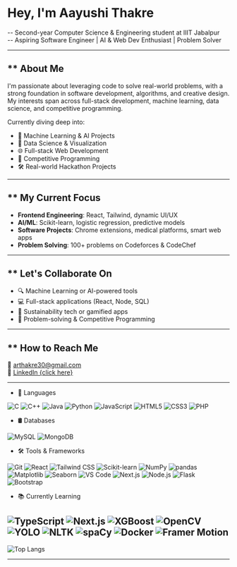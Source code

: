 # Hey, I'm Aayushi Thakre  
-- Second-year Computer Science & Engineering student at IIIT Jabalpur  
-- Aspiring Software Engineer | AI & Web Dev Enthusiast | Problem Solver  

---
## ** About Me  
I'm passionate about leveraging code to solve real-world problems, with a strong foundation in software development, algorithms, and creative design. My interests span across full-stack development, machine learning, data science, and competitive programming.  

Currently diving deep into:  
- 🧠 Machine Learning & AI Projects  
- 🧪 Data Science & Visualization  
- 🌐 Full-stack Web Development  
- 🏁 Competitive Programming  
- 🛠️ Real-world Hackathon Projects  

---

## ** My Current Focus  
- **Frontend Engineering**: React, Tailwind, dynamic UI/UX  
- **AI/ML**: Scikit-learn, logistic regression, predictive models  
- **Software Projects**: Chrome extensions, medical platforms, smart web apps  
- **Problem Solving**: 100+ problems on Codeforces & CodeChef  

---

## ** Let's Collaborate On  
- 🔍 Machine Learning or AI-powered tools  
- 💻 Full-stack applications (React, Node, SQL)  
- 🌿 Sustainability tech or gamified apps  
- 🧩 Problem-solving & Competitive Programming  

---

## ** How to Reach Me  
📧 arthakre30@gmail.com  
🔗 [LinkedIn {click here}](https://www.linkedin.com/in/aayushi-thakre-736024283/) 

---


- 🧰 Languages
  
![C](https://img.shields.io/badge/C-00599C?style=for-the-badge&logo=c&logoColor=white) ![C++](https://img.shields.io/badge/C++-00599C?style=for-the-badge&logo=cplusplus&logoColor=white) ![Java](https://img.shields.io/badge/Java-ED8B00?style=for-the-badge&logo=java&logoColor=white) ![Python](https://img.shields.io/badge/Python-3670A0?style=for-the-badge&logo=python&logoColor=white) ![JavaScript](https://img.shields.io/badge/JavaScript-F7DF1E?style=for-the-badge&logo=javascript&logoColor=black) ![HTML5](https://img.shields.io/badge/HTML5-E34F26?style=for-the-badge&logo=html5&logoColor=white) ![CSS3](https://img.shields.io/badge/CSS3-1572B6?style=for-the-badge&logo=css3&logoColor=white) ![PHP](https://img.shields.io/badge/PHP-777BB4?style=for-the-badge&logo=php&logoColor=white)

- 🛢️ Databases
  
![MySQL](https://img.shields.io/badge/MySQL-4479A1?style=for-the-badge&logo=mysql&logoColor=white) ![MongoDB](https://img.shields.io/badge/MongoDB-4EA94B?style=for-the-badge&logo=mongodb&logoColor=white)

- 🛠️ Tools & Frameworks
  
![Git](https://img.shields.io/badge/Git-F05032?style=for-the-badge&logo=git&logoColor=white) ![React](https://img.shields.io/badge/React-20232A?style=for-the-badge&logo=react&logoColor=61DAFB)  ![Tailwind CSS](https://img.shields.io/badge/TailwindCSS-06B6D4?style=for-the-badge&logo=tailwindcss&logoColor=white) ![Scikit-learn](https://img.shields.io/badge/Scikit--Learn-F7931E?style=for-the-badge&logo=scikit-learn&logoColor=white) ![NumPy](https://img.shields.io/badge/NumPy-013243?style=for-the-badge&logo=numpy&logoColor=white) ![pandas](https://img.shields.io/badge/pandas-150458?style=for-the-badge&logo=pandas&logoColor=white) ![Matplotlib](https://img.shields.io/badge/Matplotlib-11557c?style=for-the-badge&logo=matplotlib&logoColor=white) ![Seaborn](https://img.shields.io/badge/Seaborn-3d6ba5?style=for-the-badge&logoColor=white) ![VS Code](https://img.shields.io/badge/VS%20Code-007ACC?style=for-the-badge&logo=visual-studio-) ![Next.js](https://img.shields.io/badge/Next.js-000000?style=for-the-badge&logo=nextdotjs&logoColor=white) ![Node.js](https://img.shields.io/badge/Node.js-339933?style=for-the-badge&logo=nodedotjs&logoColor=white) ![Flask](https://img.shields.io/badge/Flask-000000?style=for-the-badge&logo=flask&logoColor=white) ![Bootstrap](https://img.shields.io/badge/Bootstrap-563D7C?style=for-the-badge&logo=bootstrap&logoColor=white)

- 📚 Currently Learning
  
![TypeScript](https://img.shields.io/badge/TypeScript-007ACC?style=for-the-badge&logo=typescript&logoColor=white) ![Next.js](https://img.shields.io/badge/Next.js-000000?style=for-the-badge&logo=nextdotjs&logoColor=white) ![XGBoost](https://img.shields.io/badge/XGBoost-FF6600?style=for-the-badge&logo=data:image/svg+xml;base64,PHN2ZyB3aWR0aD0iMTYiIGhlaWdodD0iMTYiIHZpZXdCb3g9IjAgMCAxNiAxNiIgZmlsbD0ibm9uZSIgeG1sbnM9Imh0dHA6Ly93d3cudzMu/b3JnLzIwMDAvc3ZnIj48cmVjdCB3aWR0aD0iMTYiIGhlaWdodD0iMTYiIGZpbGw9IiNmZjY2MDAiIHJ4PSI0Ii8+PC9zdmc+) ![OpenCV](https://img.shields.io/badge/OpenCV-5C3EE8?style=for-the-badge&logo=opencv&logoColor=white) ![YOLO](https://img.shields.io/badge/YOLO-FFAA00?style=for-the-badge&logo=python&logoColor=black) ![NLTK](https://img.shields.io/badge/NLTK-1C1C1C?style=for-the-badge&logo=numpy&logoColor=white) ![spaCy](https://img.shields.io/badge/spaCy-09A3D5?style=for-the-badge&logo=python&logoColor=white) ![Docker](https://img.shields.io/badge/Docker-2496ED?style=for-the-badge&logo=docker&logoColor=white) ![Framer Motion](https://img.shields.io/badge/Framer--Motion-0055FF?style=for-the-badge&logo=framer&logoColor=white)
---

![Top Langs](https://github-readme-stats.vercel.app/api/top-langs/?username=meoyushi&layout=compact)

---


<!---
meoyushi/meoyushi is a ✨ special ✨ repository because its `README.md` (this file) appears on your GitHub profile.
You can click the Preview link to take a look at your changes.
--->

